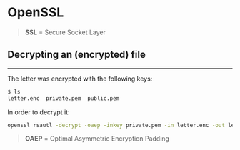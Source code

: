 # OpenSSL

> **SSL** = Secure Socket Layer

## Decrypting an (encrypted) file
---


The letter was encrypted with the following keys:

```sh
$ ls
letter.enc  private.pem  public.pem
```


In order to decrypt it:

```sh
openssl rsautl -decrypt -oaep -inkey private.pem -in letter.enc -out letter.txt
```

> **OAEP** = Optimal Asymmetric Encryption Padding


